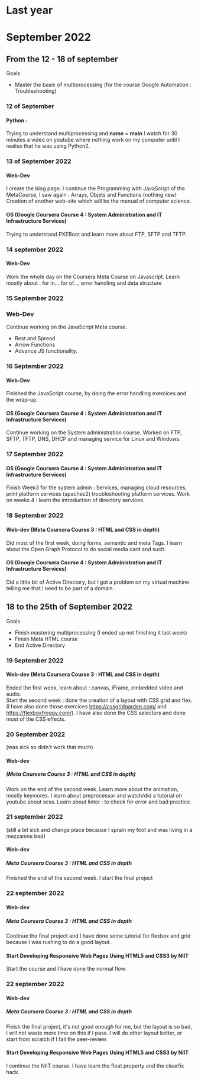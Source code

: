 # Last year

# September 2022

## From the 12 - 18 of september
Goals 
- Master the basic of multiprocessing (for the course Google Automation : Troubleshooting)


### 12 of September
#### Python : 
Trying to understand multiprocessing and __name__ = __main__
I watch for 30 minutes a video on youtube where nothing work on my computer until I realise that he was using Python2. 

### 13 of September 2022
#### Web-Dev
I create the blog page. 
I continue the Programming with JavaScript of the MetaCourse, I saw again : Arrays, Objets and Functions (nothing new)
Creation of another web-site which will be the manual of computer science. 

#### OS (Google Coursera Course 4 : System Administration and IT Infrastructure Services)
Trying to understand PXEBoot and learn more about FTP, SFTP and TFTP.

### 14 september 2022
#### Web-Dev
Work the whole day on the Coursera Meta Course on Javascript. 
Learn mostly about : for in...  for of..., error handling and data structure
 
### 15 September 2022 

### Web-Dev
Continue working on the JavaScript Meta course.
- Rest and Spread
- Arrow Functions
- Advance JS functionality. 

### 16 September 2022
#### Web-Dev
Finished the JavaScript course, by doing the error handling exercices and the wrap-up. 
#### OS (Google Coursera Course 4 : System Administration and IT Infrastructure Services)
Continue working on the System administration course.
Worked on FTP, SFTP, TFTP, DNS, DHCP and managing service for Linux and Windows. 

### 17 September 2022
#### OS (Google Coursera Course 4 : System Administration and IT Infrastructure Services)
Finish Week3 for the system admin : Services, managing cloud resources, print platform services (apaches2) troubleshooting platform services.
Work on weeks 4 : learn the introduction of directory services. 


### 18 September 2022
#### Web-dev (Meta Coursera Course 3 : HTML and CSS in depth)
Did most of the first week, doing forms, semantic and meta Tags. 
I learn about the Open Graph Protocol to do social media card and such. 

#### OS (Google Coursera Course 4 : System Administration and IT Infrastructure Services)
Did a little bit of Active Directory, but I got a problem on my virtual machine telling me that I need to be part of a domain. 

## 18 to the 25th of September 2022
Goals
- Finish mastering multiprocessing (I ended up not finishing it last week)
- Finish Meta HTML course
- End Active Directory


### 19 September 2022
#### Web-dev (Meta Coursera Course 3 : HTML and CSS in depth)
Ended the first week, learn about : canvas, iFrame, embedded video and audio.  
Start the second week : done the creation of a layout with CSS grid and flex. (I have also done those exercices https://cssgridgarden.com/ and https://flexboxfroggy.com/). I have also done the CSS selectors and done most of the CSS effects. 

### 20 September 2022
(was sick so didn't work that much)
#### Web-dev 
##### (Meta Coursera Course 3 : HTML and CSS in depth)
Work on the end of the second week. Learn more about the animation, mostly keymores. 
I learn about preprocessor and watch/did a tutorial on youtube about scss.
Learn about linter : to check for error and bad practice. 

### 21 september 2022
(still a bit sick and change place because I sprain my foot and was living in a mezzanine bed)

#### Web-dev 
##### Meta Coursera Course 3 : HTML and CSS in depth
Finished the end of the second week. I start the final project

### 22 september 2022

#### Web-dev 
##### Meta Coursera Course 3 : HTML and CSS in depth
Continue the final project and I have done some tutorial for flexbox and grid because I was rushing to do a good layout. 
#### Start Developing Responsive Web Pages Using HTML5 and CSS3 by NIIT
Start the course and I have done the normal flow. 

### 22 september 2022

#### Web-dev 
##### Meta Coursera Course 3 : HTML and CSS in depth
Finish the final project, it's not good enough for me, but the layout is so bad, I will not waste more time on this if I pass. I will do other layout better, or start from scratch if I fail the peer-review. 
#### Start Developing Responsive Web Pages Using HTML5 and CSS3 by NIIT
I continue the NIIT course. I have learn the float property and the clearfix hack. 